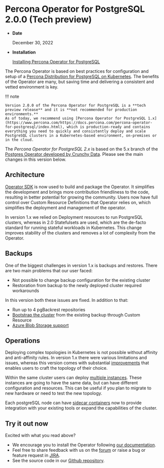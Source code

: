 # Percona Operator for PostgreSQL 2.0.0 (Tech preview)

* **Date**

    December 30, 2022

* **Installation**

    [Installing Percona Operator for PostgreSQL](System-Requirements.md#installation-guidelines) 


The Percona Operator is based on best practices for configuration and setup of
a [Percona Distribution for PostgreSQL on Kubernetes](https://www.percona.com/doc/postgresql/LATEST/index.html).
The benefits of the Operator are many, but saving time and delivering a
consistent and vetted environment is key.

!!! note

    Version 2.0.0 of the Percona Operator for PostgreSQL is a **tech preview release** and it is **not recommended for production environments.**
    As of today, we recommend using [Percona Operator for PostgreSQL 1.x](https://www.percona.com/https://docs.percona.com/percona-operator-for-postgresql/index.html), which is production-ready and contains everything you need to quickly and consistently deploy and scale PostgreSQL clusters in a Kubernetes-based environment, on-premises or in the cloud.

The *Percona Operator for PostgreSQL 2.x* is based on the 5.x branch of the [Postgres Operator developed by Crunchy Data](https://access.crunchydata.com/documentation/postgres-operator/latest/). Please see the main changes in this version below.

## Architecture

[Operator SDK](https://sdk.operatorframework.io/) is now used to build and package the Operator. It simplifies the development and brings  more contribution friendliness to the code, resulting in better potential for growing the community. Users now have full control over Custom Resource Definitions that Operator relies on, which simplifies the deployment and management of the operator.

In version 1.x we relied on Deployment resources to run PostgreSQL clusters, whereas in 2.0 Statefulsets are used, which are the de-facto standard for running stateful workloads in Kubernetes. This change improves stability of the clusters and removes a lot of complexity from the Operator.

## Backups

One of the biggest challenges in version 1.x is backups and restores. There are two main problems that our user faced:

* Not possible to change backup configuration for the existing cluster
* Restoration from backup to the newly deployed cluster required workarounds

In this version both these issues are fixed.
In addition to that:

* Run up to 4 pgBackrest repositories
* [Bootstrap the cluster](https://docs.percona.com/percona-operator-for-postgresql/2.0/backups.html) from the existing backup through Custom Resource
* [Azure Blob Storage support](https://docs.percona.com/percona-operator-for-postgresql/2.0/operator.html#use-azure-blob-storage-for-backups)

## Operations

Deploying complex topologies in Kubernetes is not possible without affinity and anti-affinity rules. In version 1.x there were various limitations and issues, whereas this version comes with substantial [improvements](https://docs.percona.com/percona-operator-for-postgresql/2.0/constraints.html) that enables users to craft the topology of their choice. 

Within the same cluster users can deploy [multiple instances](https://docs.percona.com/percona-operator-for-postgresql/2.0/operator.html#instances-name). These instances are going to have the same data, but can have different configuration and resources. This can be useful if you plan to migrate to new hardware or need to test the new topology.

Each postgreSQL node can have [sidecar containers](https://docs.percona.com/percona-operator-for-postgresql/2.0/operator.html#instances-sidecars-image) now to provide integration with your existing tools or expand the capabilities of the cluster.

## Try it out now

Excited with what you read above?

* We encourage you to install the Operator following [our documentation](https://docs.percona.com/percona-operator-for-postgresql/2.0/index.html#quickstart-guides).
* Feel free to share feedback with us on the [forum](https://forums.percona.com/c/postgresql/percona-kubernetes-operator-for-postgresql/68) or raise a bug or feature request in [JIRA](https://jira.percona.com/projects/K8SPG/issues).
* See the source code in our [Github repository](https://github.com/percona/percona-postgresql-operator).

